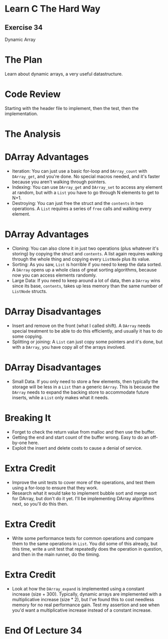 Learn C The Hard Way
=======

Exercise 34
----

Dynamic Array



The Plan
====

Learn about dynamic arrays, a very useful datastructure.



Code Review
====

Starting with the header file to implement, then the test, then the implementation.



The Analysis
====



DArray Advantages
====

* Iteration:  You can just use a basic for-loop and ``DArray_count`` with ``DArray_get``, and you're done.  No special macros needed, and it's faster because you aren't walking through pointers.
* Indexing:  You can use ``DArray_get`` and ``DArray_set`` to access any element at random, but with a ``List`` you have to go
  through N elements to get to N+1.
* Destroying:  You can just free the struct and the ``contents`` in two operations.  A ``List`` requires a series of ``free`` calls
  and walking every element.



DArray Advantages
=====

* Cloning: You can also clone it in just two operations (plus whatever it's storing) by copying the struct and ``contents``.  A list again requires walking through the whole thing and copying every ``ListNode``
  plus its value.
* Sorting: As you saw, ``List`` is horrible if you need to keep the data sorted.  A ``DArray`` opens up a whole class of great sorting algorithms, because now you can access elements randomly.
* Large Data: If you need to keep around a lot of data, then a ``DArray`` wins since its base, ``contents``, takes up less memory than the same number of ``ListNode`` structs.



DArray Disadvantages
====

* Insert and remove on the front (what I called shift).  A ``DArray`` needs special treatment to be able to do this efficiently, and usually it has to do some copying.
* Splitting or joining:  A ``List`` can just copy some pointers and it's done, but with a ``DArray``, you have copy all of the
  arrays involved.



DArray Disadvantages
====

* Small Data. If you only need to store a few elements, then typically the storage will be less in a ``List`` than a generic ``DArray``. This is because the ``DArray`` needs to expand the backing store to accommodate future inserts, while a ``List`` only makes what it needs.



Breaking It
====

* Forget to check the return value from malloc and then use the buffer.
* Getting the end and start count of the buffer wrong.  Easy to do an off-by-one here.
* Exploit the insert and delete costs to cause a denial of service.



Extra Credit
====

* Improve the unit tests to cover more of the operations, and test them using a for-loop to ensure that they work.
* Research what it would take to implement bubble sort and merge sort for DArray, but don't do it yet.  I'll be implementing DArray algorithms next, so you'll do this then.



Extra Credit
====

* Write some performance tests for common operations and compare them to the same operations in ``List``.  You did some of this already, but this time, write a unit test that repeatedly does the operation in question, and then in the main runner, do the timing.



Extra Credit
====

* Look at how the ``DArray_expand`` is implemented using a constant increase (size + 300). Typically, dynamic arrays are implemented with a multiplicative increase (size * 2), but I've found this to cost needless memory for no real performance gain.  Test my assertion and see when you'd want a multiplicative increase instead of a constant increase.




End Of Lecture 34
=====

